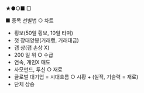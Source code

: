 ★●○■ □

■ 종목 선별법
 ○ 차트
 + 횡보(50일 횡보, 10일 타며)
 + 첫 장대양봉(거래랭, 거래대금)
 + 갭 상(갭 손상 X)
 + 200 일 위
 ○ 수급
 + 연속, 개인X 매도
 + 사모펀드, 투신
 ○ 재료
 + 글로벌 대기업 = 시대흐름
  ○ 시황 + (실적, 기술력 = 재료)
  + 단체 상승
 

